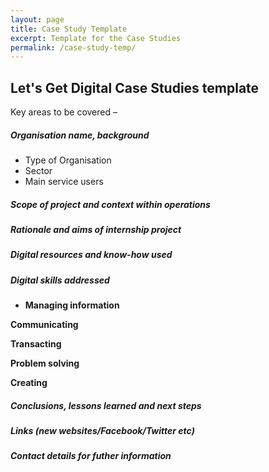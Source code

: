 ```yaml
---
layout: page
title: Case Study Template
excerpt: Template for the Case Studies
permalink: /case-study-temp/
---
```


## Let's Get Digital Case Studies template 

Key areas to be covered –  


##### Organisation name, background


* Type of Organisation
* Sector
* Main service users
   
    
##### Scope of project and context within operations



##### Rationale and aims of internship project



##### Digital resources and know-how used



##### Digital skills addressed


  * __Managing information__

   **Communicating**

   **Transacting**

   **Problem solving**

   **Creating**


##### Conclusions, lessons learned and next steps 



##### Links (new websites/Facebook/Twitter etc)



##### Contact details for futher information



